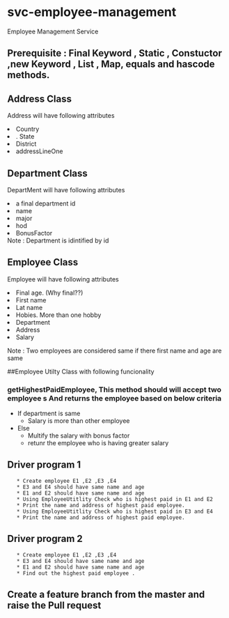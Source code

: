 # svc-employee-management
Employee Management Service

## Prerequisite : Final Keyword , Static , Constuctor ,new Keyword , List , Map, equals and hascode methods.




## Address Class
Address will have following attributes
  <li> Country</li> 
  <li>. State</li>
  <li>District</li>
  <li>addressLineOne</li>

 ## Department  Class
DepartMent will have following attributes
  <li> a final department id</li> 
  <li>name</li>
  <li>major</li>
  <li>hod</li> 
  <li>BonusFactor</li>
   Note : Department is idintified by id
            

## Employee Class
Employee will have following attributes
  <li>Final age. (Why final??) </li> 
  <li>First name </li>
  <li> Lat name </li>
  <li> Hobies.  More than one hobby </li>
  <li> Department </li>
  <li> Address </li>
  <li> Salary </li>
   
 Note : Two employees are considered same if there first name and age are same
        
  
  
##Employee Utilty Class with following funcionality
  ### getHighestPaidEmployee, This method should will accept two employee s And returns the employee based on below criteria 
  * If department is same
       * Salary is more than other employee
  * Else
       * Multify the salary with bonus factor 
       * retunr the employee who is having greater salary
       
       
       
       
   ## Driver program 1
       * Create employee E1 ,E2 ,E3 ,E4
       * E3 and E4 should have same name and age
       * E1 and E2 should have same name and age
       * Using EmployeeUtitlity Check who is highest paid in E1 and E2
       * Print the name and address of highest paid employee.
       * Using EmployeeUtitlity Check who is highest paid in E3 and E4
       * Print the name and address of highest paid employee.
       
   ## Driver program 2
       * Create employee E1 ,E2 ,E3 ,E4
       * E3 and E4 should have same name and age
       * E1 and E2 should have same name and age
       * Find out the highest paid employee .
       
   ## Create a feature branch from the master and raise the Pull request     
       
    
       




  
  
  
  
  
  

